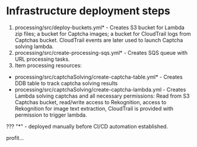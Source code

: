 # Infrastructure deployment steps
1. processing/src/deploy-buckets.yml* - Creates S3 bucket for Lambda zip files; a bucket for Captcha images; a bucket for CloudTrail logs from Captchas bucket. CloudTrail events are later used to launch Captcha solving lambda.
2. processing/src/create-processing-sqs.yml* - Creates SQS queue with URL processing tasks.
3. Item processing resources:
- processing/src/captchaSolving/create-captcha-table.yml* - Creates DDB table to track captcha solving results
- processing/src/captchaSolving/create-captcha-lambda.yml - Creates Lambda solving captchas and all necessary permissions: Read from S3 Captchas bucket, read/write access to Rekognition, access to Rekognition for image text extraction, CloudTrail is provided with permission to trigger lambda. 

???
"*" - deployed manually before CI/CD automation established.

profit...